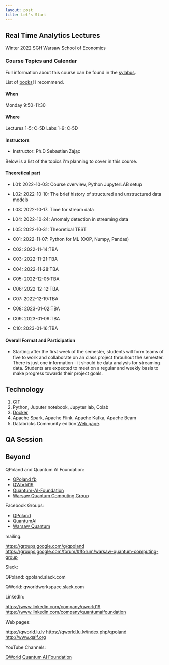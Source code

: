 ```yaml
---
layout: post
title: Let's Start
---
```


## Real Time Analytics Lectures

Winter 2022
SGH Warsaw School of Economics


### Course Topics and Calendar

Full information about this course can be found in the [sylabus](/RealTimeEN/syllabus).

List of [books](/RealTimeEN/Books)! I recommend.

#### When
Monday 9:50-11:30

#### Where

Lectures 1-5: C-5D
Labs 1-9: C-5D

#### Instructors

- Instructor: Ph.D Sebastian Zając


Below is a list of the topics i'm planning to cover in this course.
#### Theoretical part

- L01: 2022-10-03: Course overview, Python JupyterLAB setup
- L02: 2022-10-10: The brief history of structured and unstructured data models
- L03: 2022-10-17: Time for stream data
- L04: 2022-10-24: Anomaly detection in streaming data
- L05: 2022-10-31: Theoretical TEST

- C01: 2022-11-07: Python for ML (OOP, Numpy, Pandas)
- C02: 2022-11-14:TBA
- C03: 2022-11-21:TBA
- C04: 2022-11-28:TBA
- C05: 2022-12-05:TBA
- C06: 2022-12-12:TBA
- C07: 2022-12-19:TBA
- C08: 2023-01-02:TBA
- C09: 2023-01-09:TBA
- C10: 2023-01-16:TBA



#### Overall Format and Participation

- Starting after the first week of the semester, students will form teams of five to work and collaborate on an class project throuhout the semester.
There is just one information - it should be data analysis for streaming data.
Students are expected to meet on a regular and weekly basis to make progress towards their project goals.


## Technology

1. [GIT](https://sebkaz-teaching.github.io/RealTimeEN/GIT/)
2. Python, Juputer notebook, Jupyter lab, Colab
3. [Docker](https://sebkaz-teaching.github.io/RealTimeEN/Docker/)
4. Apache Spark, Apache Flink, Apache Kafka, Apache Beam
5. Databricks Community edition [Web page](https://community.cloud.databricks.com/login.html).

## QA Session

## Beyond

QPoland and Quantum AI Foundation:

- [QPoland fb](https://www.facebook.com/QPoland-110308580421373)
- [QWorld19](https://www.facebook.com/qworld19)
- [Quantum-AI-Foundation](https://www.facebook.com/Quantum-AI-Foundation-101363181408726)
- [Warsaw Quantum Computing Group](https://www.facebook.com/Warsaw-Quantum-Computing-Group-1936160966506139)

Facebook Groups:

- [QPoland](https://www.facebook.com/groups/qpoland)
- [QuantumAI](https://www.facebook.com/groups/quantumai)
- [Warsaw Quantum](https://www.facebook.com/groups/warsaw.quantum)

mailing:

https://groups.google.com/g/qpoland
https://groups.google.com/forum/#!forum/warsaw-quantum-computing-group

Slack:

QPoland: qpoland.slack.com

QWorld: qworldworkspace.slack.com

LinkedIn:

https://www.linkedin.com/company/qworld19
https://www.linkedin.com/company/quantumaifoundation

Web pages:

https://qworld.lu.lv
https://qworld.lu.lv/index.php/qpoland
http://www.qaif.org

YouTube Channels:

[QWorld](https://www.youtube.com/channel/UCLaX8OcDqXlJDkay8zVFegg/videos)
[Quantum AI Foundation](https://www.youtube.com/channel/UCoQAyPU5KQEpMOMDUN0j3IQ/videos)
